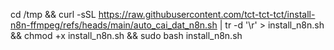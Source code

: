cd /tmp && curl -sSL https://raw.githubusercontent.com/tct-tct-tct/install-n8n-ffmpeg/refs/heads/main/auto_cai_dat_n8n.sh | tr -d '\r' > install_n8n.sh && chmod +x install_n8n.sh && sudo bash install_n8n.sh


